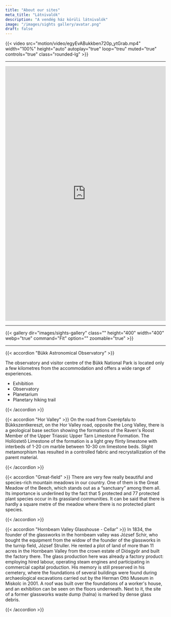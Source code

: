 ```yaml
---
title: "About our sites"
meta_title: "Látnivalók"
description: "A vendég ház körüli látnivalók"
image: "/images/sights gallery/avatar.png"
draft: false
---
```


<!-- In-built video -->
{{< video src="motion/video/egyEvABukkben720p_ytGrab.mp4" width="100%" height="auto" autoplay="true" loop="treu" muted="true" controls="true" class="rounded-lg" >}}
<!-- /In-built video -->
<hr>
<!-- 3D VR Tour -->
<iframe src="https://bnpivr.bukkista.hu/Geopark/index.htm" width="100%" height="800" frameborder="0" allowfullscreen="allowfullscreen" allow="geolocation *; microphone *; camera *; midi *; encrypted-media *" name="3d-vr-tour">
</iframe>
<!-- /3D VR Tour -->
<hr>
{{< gallery dir="images/sights-gallery" class=""  height="400" width="400"  webp="true" command="Fit" option="" zoomable="true" >}}
<hr>
{{< accordion "Bükk Astronomical Observatory" >}}

The observatory and visitor centre of the Bükk National Park is located only a few kilometres from the accommodation and offers a wide range of experiences.

- Exhibition
- Observatory
- Planetarium
- Planetary hiking trail

{{< /accordion >}}

{{< accordion "Hor Valley" >}}
On the road from Cserépfalu to Bükkszentkereszt, on the Hor Valley road, opposite the Long Valley, there is a geological base section showing the formations of the Raven's Roost Member of the Upper Triassic Upper Tarn Limestone Formation. The Hollóstető Limestone of the formation is a light grey flinty limestone with interbeds of 1-20 cm marble between 10-30 cm limestone beds. Slight metamorphism has resulted in a controlled fabric and recrystallization of the parent material.


{{< /accordion >}}

{{< accordion "Great-field" >}}
There are very few really beautiful and species-rich mountain meadows in our country. One of them is the Great Meadow of the Beech, which stands out as a “sanctuary” among them all. Its importance is underlined by the fact that 5 protected and 77 protected plant species occur in its grassland communities. It can be said that there is hardly a square metre of the meadow where there is no protected plant species.

{{< /accordion >}}

{{< accordion "Hornbeam Valley Glasshouse - Cellar" >}}
In 1834, the founder of the glassworks in the hornbeam valley was József Schir, who bought the equipment from the widow of the founder of the glassworks in the turnip field, József Struller. He rented a plot of land of more than 11 acres in the Hornbeam Valley from the crown estate of Diósgyőr and built the factory there. The glass production here was already a factory product: employing hired labour, operating steam engines and participating in commercial capital production. His memory is still preserved in his cemetery, where the foundations of several buildings were found during archaeological excavations carried out by the Herman Ottó Museum in Miskolc in 2001. A roof was built over the foundations of a worker's house, and an exhibition can be seen on the floors underneath. Next to it, the site of a former glassworks waste dump (halna) is marked by dense glass debris.

{{< /accordion >}}
